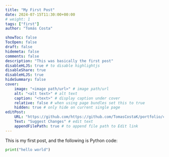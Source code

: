 ```yaml
---
title: "My First Post"
date: 2024-07-15T11:30:00+00:00
# weight: 1
tags: ["first"]
author: "Tomás Costa"

showToc: false
TocOpen: false
draft: false
hidemeta: false
comments: false
description: "This was basically the first post"
disableHLJS: true # to disable highlightjs
disableShare: true
disableHLJS: true
hideSummary: false
cover:
    image: "<image path/url>" # image path/url
    alt: "<alt text>" # alt text
    caption: "<text>" # display caption under cover
    relative: false # when using page bundles set this to true
    hidden: true # only hide on current single page
editPost:
    URL: "https://github.com/https://github.com/TomasCostaK/portfolio/content"
    Text: "Suggest Changes" # edit text
    appendFilePath: true # to append file path to Edit link
---
```

This is my first post, and the following is Python code:


```python
print("hello world")
```